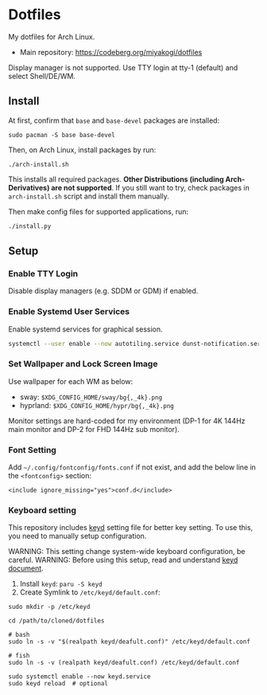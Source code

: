 # Dotfiles

My dotfiles for Arch Linux.

- Main repository: https://codeberg.org/miyakogi/dotfiles

Display manager is not supported.
Use TTY login at tty-1 (default) and select Shell/DE/WM.

## Install

At first, confirm that `base` and `base-devel` packages are installed:

```
sudo pacman -S base base-devel
```

Then, on Arch Linux, install packages by run:

```
./arch-install.sh
```

This installs all required packages.
**Other Distributions (including Arch-Derivatives) are not supported**.
If you still want to try, check packages in `arch-install.sh` script and install them manually.

Then make config files for supported applications, run:

```sh
./install.py
```

## Setup

### Enable TTY Login

Disable display managers (e.g. SDDM or GDM) if enabled.

### Enable Systemd User Services

Enable systemd services for graphical session.

```sh
systemctl --user enable --now autotiling.service dunst-notification.service fcitx5.service swayidle.service
```

### Set Wallpaper and Lock Screen Image

Use wallpaper for each WM as below:

- sway: `$XDG_CONFIG_HOME/sway/bg{,_4k}.png`
- hyprland: `$XDG_CONFIG_HOME/hypr/bg{,_4k}.png`

Monitor settings are hard-coded for my environment (DP-1 for 4K 144Hz main monitor and DP-2 for FHD 144Hz sub monitor).

### Font Setting

Add `~/.config/fontconfig/fonts.conf` if not exist, and add the below line in the `<fontconfig>` section:

```
<include ignore_missing="yes">conf.d</include>
```

### Keyboard setting

This repository includes [keyd](https://github.com/rvaiya/keyd) setting file for better key setting.
To use this, you need to manually setup configuration.

WARNING: This setting change system-wide keyboard configuration, be careful.
WARNING: Before using this setup, read and understand [keyd document](https://github.com/rvaiya/keyd/blob/master/docs/keyd.scdoc).

1. Install `keyd`: `paru -S keyd`
2. Create Symlink to `/etc/keyd/default.conf`:

```
sudo mkdir -p /etc/keyd

cd /path/to/cloned/dotfiles

# bash
sudo ln -s -v "$(realpath keyd/deafult.conf)" /etc/keyd/default.conf 

# fish
sudo ln -s -v (realpath keyd/deafult.conf) /etc/keyd/default.conf 

sudo systemctl enable --now keyd.service
sudo keyd reload  # optional
```
